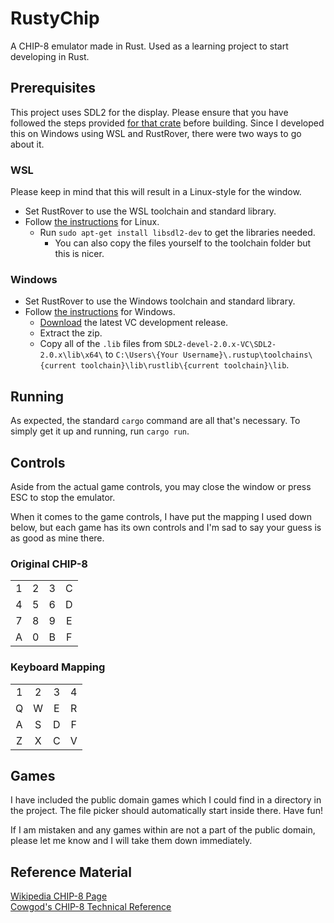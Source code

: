 # RustyChip
A CHIP-8 emulator made in Rust. Used as a learning project to start developing in Rust.

## Prerequisites
This project uses SDL2 for the display. Please ensure that you have followed the steps provided [for that crate](https://crates.io/crates/sdl2#user-content-requirements) before building.
Since I developed this on Windows using WSL and RustRover, there were two ways to go about it.

### WSL
Please keep in mind that this will result in a Linux-style for the window.
- Set RustRover to use the WSL toolchain and standard library.
- Follow [the instructions](https://crates.io/crates/sdl2#user-content-linux) for Linux.
  - Run `sudo apt-get install libsdl2-dev` to get the libraries needed.
    - You can also copy the files yourself to the toolchain folder but this is nicer.

### Windows
- Set RustRover to use the Windows toolchain and standard library.
- Follow [the instructions](https://crates.io/crates/sdl2#user-content-windows-msvc) for Windows.
  - [Download](https://github.com/libsdl-org/SDL/releases/latest) the latest VC development release.
  - Extract the zip.
  - Copy all of the `.lib` files from `SDL2-devel-2.0.x-VC\SDL2-2.0.x\lib\x64\` to `C:\Users\{Your Username}\.rustup\toolchains\{current toolchain}\lib\rustlib\{current toolchain}\lib`.

## Running
As expected, the standard `cargo` command are all that's necessary. To simply get it up and running, run `cargo run`.

## Controls
Aside from the actual game controls, you may close the window or press ESC to stop the emulator.

When it comes to the game controls, I have put the mapping I used down below, but each game has its own controls and I'm sad to say your guess is as good as mine there.

### Original CHIP-8
|     |     |     |     |
|:---:|:---:|:---:|:---:|
|  1  |  2  |  3  |  C  |
|  4  |  5  |  6  |  D  |
|  7  |  8  |  9  |  E  |
|  A  |  0  |  B  |  F  |

### Keyboard Mapping
|     |     |     |     |
|:---:|:---:|:---:|:---:|
|  1  |  2  |  3  |  4  |
|  Q  |  W  |  E  |  R  |
|  A  |  S  |  D  |  F  |
|  Z  |  X  |  C  |  V  |

## Games
I have included the public domain games which I could find in a directory in the project.  The file picker should automatically start inside there.  Have fun!

If I am mistaken and any games within are not a part of the public domain, please let me know and I will take them down immediately.

## Reference Material
[Wikipedia CHIP-8 Page](https://en.wikipedia.org/wiki/CHIP-8)  
[Cowgod's CHIP-8 Technical Reference](http://devernay.free.fr/hacks/chip8/C8TECH10.HTM)

